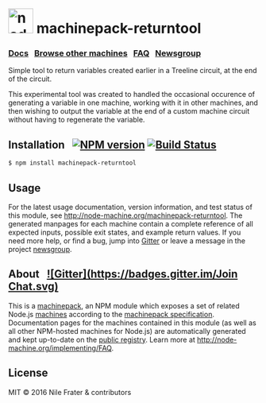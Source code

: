
<h1>
  <a href="http://node-machine.org" title="Node-Machine public registry"><img alt="node-machine logo" title="Node-Machine Project" src="http://node-machine.org/images/machine-anthropomorph-for-white-bg.png" width="50" /></a>
  machinepack-returntool
</h1>

### [Docs](http://node-machine.org/machinepack-returntool) &nbsp; [Browse other machines](http://node-machine.org/machinepacks) &nbsp;  [FAQ](http://node-machine.org/implementing/FAQ)  &nbsp;  [Newsgroup](https://groups.google.com/forum/?hl=en#!forum/node-machine)

Simple tool to return variables created earlier in a Treeline circuit, at the end of the circuit.

This experimental tool was created to handled the occasional occurence of generating a variable in one machine, working with it in other machines, and then wishing to output the variable at the end of a custom machine circuit without having to regenerate the variable.



## Installation &nbsp; [![NPM version](https://badge.fury.io/js/machinepack-returntool.svg)](http://badge.fury.io/js/machinepack-returntool) [![Build Status](https://travis-ci.org/mikermcneil/machinepack-returntool.png?branch=master)](https://travis-ci.org/mikermcneil/machinepack-returntool)

```sh
$ npm install machinepack-returntool
```

## Usage

For the latest usage documentation, version information, and test status of this module, see <a href="http://node-machine.org/machinepack-returntool" title="Simple tool to return variables created earlier in a Treeline circuit, at the end of the circuit. (for node.js)">http://node-machine.org/machinepack-returntool</a>.  The generated manpages for each machine contain a complete reference of all expected inputs, possible exit states, and example return values.  If you need more help, or find a bug, jump into [Gitter](https://gitter.im/node-machine/general) or leave a message in the project [newsgroup](https://groups.google.com/forum/?hl=en#!forum/node-machine).

## About  &nbsp; [![Gitter](https://badges.gitter.im/Join Chat.svg)](https://gitter.im/node-machine/general?utm_source=badge&utm_medium=badge&utm_campaign=pr-badge&utm_content=badge)

This is a [machinepack](http://node-machine.org/machinepacks), an NPM module which exposes a set of related Node.js [machines](http://node-machine.org/spec/machine) according to the [machinepack specification](http://node-machine.org/spec/machinepack).
Documentation pages for the machines contained in this module (as well as all other NPM-hosted machines for Node.js) are automatically generated and kept up-to-date on the <a href="http://node-machine.org" title="Public machine registry for Node.js">public registry</a>.
Learn more at <a href="http://node-machine.org/implementing/FAQ" title="Machine Project FAQ (for implementors)">http://node-machine.org/implementing/FAQ</a>.

## License

MIT &copy; 2016 Nile Frater & contributors

